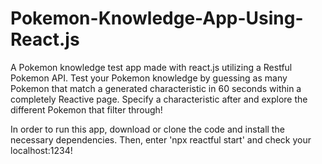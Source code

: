 # Pokemon-Knowledge-App-Using-React.js
A Pokemon knowledge test app made with react.js utilizing a Restful Pokemon API.
Test your Pokemon knowledge by guessing as many Pokemon that match a generated characteristic in 60 seconds within a completely Reactive page.
Specify a characteristic after and explore the different Pokemon that filter through!

In order to run this app, download or clone the code and install the necessary dependencies. Then, enter 'npx reactful start' and check your localhost:1234!
